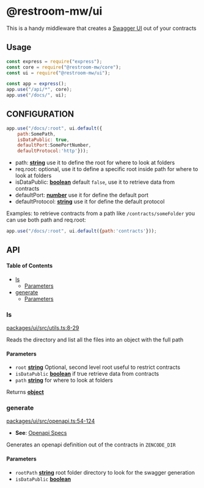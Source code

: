 # @restroom-mw/ui

This is a handy middleware that creates a [Swagger UI](https://swagger.io/tools/swagger-ui/) out of your contracts

## Usage

```js
const express = require("express");
const core = require("@restroom-mw/core");
const ui = require("@restroom-mw/ui");

const app = express();
app.use("/api/*", core);
app.use("/docs/", ui);
```

## CONFIGURATION

```js
app.use("/docs/:root", ui.default({
    path:SomePath,
    isDataPublic: true,
    defaultPort:SomePortNumber,
    defaultProtocol:'http'}));
```
* path: **[string](https://developer.mozilla.org/docs/Web/JavaScript/Reference/Global_Objects/String)** use it to define the root for where to look at folders
* req.root: optional, use it to define a specific root inside path for where to look at folders 
* isDataPublic: **[boolean](https://developer.mozilla.org/docs/Web/JavaScript/Reference/Global_Objects/Boolean)** default `false`, use it to retrieve data from contracts
* defaultPort: **[number](https://developer.mozilla.org/docs/Web/JavaScript/Reference/Global_Objects/Number)** use it for define the default port
* defaultProtocol: **[string](https://developer.mozilla.org/docs/Web/JavaScript/Reference/Global_Objects/String)** use it for define the default protocol

Examples: to retrieve contracts from a path like `/contracts/someFolder` you can use both path and req.root:
```js
app.use("/docs/:root", ui.default({path:'contracts'}));
```

## API

<!-- Generated by documentation.js. Update this documentation by updating the source code. -->

#### Table of Contents

*   [ls](#ls)
    *   [Parameters](#parameters)
*   [generate](#generate)
    *   [Parameters](#parameters-1)

### ls

[packages/ui/src/utils.ts:8-29](https://github.com/dyne/restroom-mw/blob/8bcf193be31549f8b5764f826d90bc30406c8b1a/packages/ui/src/utils.ts#L8-L29 "Source code on GitHub")

Reads the directory and list all the files
into an object with the full path

#### Parameters

*   `root` **[string](https://developer.mozilla.org/docs/Web/JavaScript/Reference/Global_Objects/String)** Optional, second level root useful to restrict contracts
*   `isDataPublic` **[boolean](https://developer.mozilla.org/docs/Web/JavaScript/Reference/Global_Objects/Boolean)** if true retrieve data from contracts
*   `path` **[string](https://developer.mozilla.org/docs/Web/JavaScript/Reference/Global_Objects/String)** for where to look at folders

Returns **[object](https://developer.mozilla.org/docs/Web/JavaScript/Reference/Global_Objects/Object)** 

### generate

[packages/ui/src/openapi.ts:54-124](https://github.com/dyne/restroom-mw/blob/8bcf193be31549f8b5764f826d90bc30406c8b1a/packages/ui/src/openapi.ts#L54-L124 "Source code on GitHub")

*   **See**: [Openapi Specs](http://spec.openapis.org/oas/v3.0.3)

Generates an openapi definition out of the contracts in `ZENCODE_DIR`

#### Parameters

*   `rootPath` **[string](https://developer.mozilla.org/docs/Web/JavaScript/Reference/Global_Objects/String)** root folder directory to look for the swagger generation
*   `isDataPublic` **[boolean](https://developer.mozilla.org/docs/Web/JavaScript/Reference/Global_Objects/Boolean)** 
